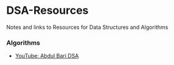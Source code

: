 # DSA-Resources
Notes and links to Resources for Data Structures and Algorithms

### Algorithms
* [YouTube: Abdul Bari DSA](https://www.youtube.com/channel/UCZCFT11CWBi3MHNlGf019nw)
